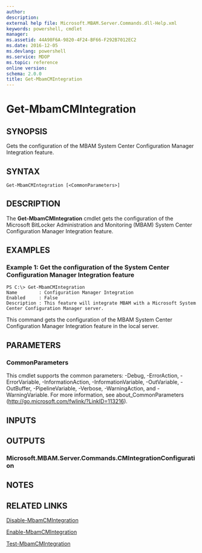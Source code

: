 ```yaml
---
author: 
description: 
external help file: Microsoft.MBAM.Server.Commands.dll-Help.xml
keywords: powershell, cmdlet
manager: 
ms.assetid: 44A98F6A-9820-4F24-BF66-F292B7012EC2
ms.date: 2016-12-05
ms.devlang: powershell
ms.service: MDOP
ms.topic: reference
online version: 
schema: 2.0.0
title: Get-MbamCMIntegration
---
```


# Get-MbamCMIntegration

## SYNOPSIS
Gets the configuration of the MBAM System Center Configuration Manager Integration feature.

## SYNTAX

```
Get-MbamCMIntegration [<CommonParameters>]
```

## DESCRIPTION
The **Get-MbamCMIntegration** cmdlet gets the configuration of the Microsoft BitLocker Administration and Monitoring (MBAM) System Center Configuration Manager Integration feature.

## EXAMPLES

### Example 1: Get the configuration of the System Center Configuration Manager Integration feature
```
PS C:\> Get-MbamCMIntegration
Name        : Configuration Manager Integration
Enabled     : False
Description : This feature will integrate MBAM with a Microsoft System Center Configuration Manager server.
```

This command gets the configuration of the MBAM System Center Configuration Manager Integration feature in the local server.

## PARAMETERS

### CommonParameters
This cmdlet supports the common parameters: -Debug, -ErrorAction, -ErrorVariable, -InformationAction, -InformationVariable, -OutVariable, -OutBuffer, -PipelineVariable, -Verbose, -WarningAction, and -WarningVariable. For more information, see about_CommonParameters (http://go.microsoft.com/fwlink/?LinkID=113216).

## INPUTS

## OUTPUTS

### Microsoft.MBAM.Server.Commands.CMIntegrationConfiguration

## NOTES

## RELATED LINKS

[Disable-MbamCMIntegration](disable-mbamcmintegration.md)

[Enable-MbamCMIntegration](enable-mbamcmintegration.md)

[Test-MbamCMIntegration](test-mbamcmintegration.md)


